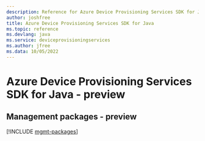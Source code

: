 ```yaml
---
description: Reference for Azure Device Provisioning Services SDK for Java
author: joshfree
title: Azure Device Provisioning Services SDK for Java
ms.topic: reference
ms.devlang: java
ms.service: deviceprovisioningservices
ms.author: jfree
ms.data: 10/05/2022
---
```

# Azure Device Provisioning Services SDK for Java - preview

## Management packages - preview
[!INCLUDE [mgmt-packages](device-provisioning-services-mgmt-index.md)]